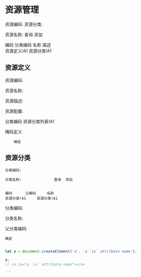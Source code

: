 # 资源管理

													
资源编码:				资源分类:					
                                    
资源名称:							查询	添加	
                                    
                                    
编码		分类编码		名称		描述			
资源定义!A1		资源分类!A1							
													




## 资源定义


资源编码:

资源名称:

资源描述:
                
资源配置:
                
分类编码	资源分类列表!A1	

掩码定义

        确定		



## 资源分类
                            
    分类编码:						
                            
    分类名称:				查询	添加	
                            
                            
    编码		父编码		名称		
    资源分类!A1		资源分类!A1				

分类编码:				
                
分类名称:				
                
父分类编码:				
                
    确定			



````js

let a = document.createElement('a', 'a `is` attribute name');

a;
// <a is=​"a `is` attribute name">​</a>​

```



